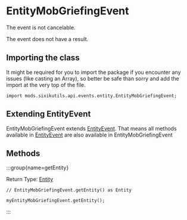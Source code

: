 # EntityMobGriefingEvent

The event is not cancelable.

The event does not have a result.

## Importing the class

It might be required for you to import the package if you encounter any issues (like casting an Array), so better be safe than sorry and add the import at the very top of the file.
```zenscript
import mods.sixikutils.api.events.entity.EntityMobGriefingEvent;
```


## Extending EntityEvent

EntityMobGriefingEvent extends [EntityEvent](/forge/api/event/entity/EntityEvent). That means all methods available in [EntityEvent](/forge/api/event/entity/EntityEvent) are also available in EntityMobGriefingEvent

## Methods

:::group{name=getEntity}

Return Type: [Entity](/mods/sixikutils/utils/entity/ExpandEntity)

```zenscript
// EntityMobGriefingEvent.getEntity() as Entity

myEntityMobGriefingEvent.getEntity();
```

:::


